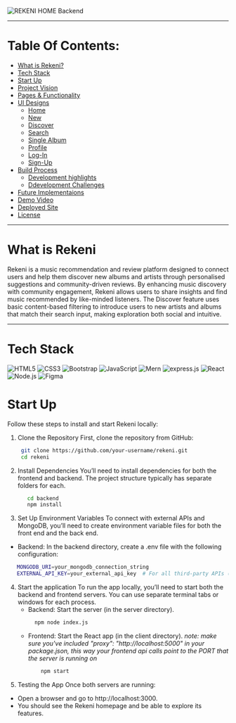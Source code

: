 ![REKENI HOME Backend](https://github.com/user-attachments/assets/89cfb49f-e824-4805-a862-1edc1d389531)
***
# Table Of Contents: 
- [What is Rekeni?](#what-is-rekeni)
- [Tech Stack](#tech-stack)
- [Start Up](#start-up)
- [Project Vision](#project-vision)
- [Pages & Functionality](#pages-&-functionality)
- [UI Designs](#ui-designs)
  - [Home](#home)
  - [New](#new)
  - [Discover](#discover)
  - [Search](#search)
  - [Single Album](#single-album)
  - [Profile](#profile)
  - [Log-In](#log-in)
  - [Sign-Up](#sign-up)
- [Build Process](#build-process)
  - [Development highlights](#development-highlights)
  - [Ddevelopment Challenges](#development-challenges)
- [Future Implementaions](#future-implementations)
- [Demo Video](#Demo-Video)
- [Deployed Site](#deployed-site)
- [License](#license)

***

# What is Rekeni 
Rekeni is a music recommendation and review platform designed to connect users and help them discover new albums and artists through personalised suggestions and community-driven reviews. By enhancing music discovery with community engagement, Rekeni allows users to share insights and find music recommended by like-minded listeners. The Discover feature uses basic content-based filtering to introduce users to new artists and albums that match their search input, making exploration both social and intuitive.

*** 
# Tech Stack
<p align="left">
<img src="https://img.shields.io/badge/HTML5-E34F26?style=for-the-badge&logo=html5&logoColor=white" alt="HTML5"/>
<img src="https://img.shields.io/badge/CSS3-1572B6?style=for-the-badge&logo=css3&logoColor=white" alt="CSS3"/>
<img src="https://img.shields.io/badge/Bootstrap-563D7C?style=for-the-badge&logo=bootstrap&logoColor=white" alt="Bootstrap"/>
<img src="https://img.shields.io/badge/JavaScript-F7DF1E?style=for-the-badge&logo=javascript&logoColor=black" alt="JavaScript"/>
<img src="https://img.shields.io/badge/MongoDB-4EA94B?style=for-the-badge&logo=mongodb&logoColor=white" alt="Mern"/>
<img src="https://img.shields.io/badge/Express.js-404D59?style=for-the-badge&logo=express.js&logoColor=white" alt="express.js"/>
<img src="https://img.shields.io/badge/React-20232A?style=for-the-badge&logo=react&logoColor=61DAFB" alt="React"/>
<img src="https://img.shields.io/badge/Node.js-43853D?style=for-the-badge&logo=node.js&logoColor=white" alt="Node.js"/>
<img src="https://img.shields.io/badge/Figma-F24E1E?style=for-the-badge&logo=figma&logoColor=white" alt="Figma"/>
</p>

# Start Up
Follow these steps to install and start Rekeni locally: 
1. Clone the Repository 
   First, clone the repository from GitHub:
   ```bash
    git clone https://github.com/your-username/rekeni.git
    cd rekeni
   ```
2. Install Dependencies
   You’ll need to install dependencies for both the frontend and backend. The project structure typically has separate folders for each.
   ```bash
      cd backend
      npm install
   ```
3. Set Up Environment Variables
   To connect with external APIs and MongoDB, you’ll need to create environment variable files for both the front end and the back end.
  - Backend: In the backend directory, create a .env file with the following configuration:
   ```bash
      MONGODB_URI=your_mongodb_connection_string
      EXTERNAL_API_KEY=your_external_api_key  # For all third-party APIs ( Spotify, LastFm, & TasteDive)
   ```
4. Start the application
   To run the app locally, you’ll need to start both the backend and frontend servers. You can use separate terminal tabs or windows for each process.
   - Backend: Start the server (in the server directory).
     ```bash
       npm node index.js
     ```
   - Frontend: Start the React app (in the client directory).
     _note: make sure you've included "proxy": "http://localhost:5000" in your package.json, this way your frontend api calls point to the PORT that the server is running on_
     ```bash
         npm start
     ```
5. Testing the App
   Once both servers are running:
  - Open a browser and go to http://localhost:3000.
  - You should see the Rekeni homepage and be able to explore its features.

